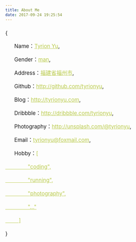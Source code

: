 ```yaml
---
title: About Me
date: 2017-09-24 19:25:54
---
```

<div style="line-height: 2.5;font-size: 1.2em;">
{<br>&nbsp;&nbsp;&nbsp;&nbsp;&nbsp;&nbsp;Name：<a style="color:#b9ca4a" href="#">Tyrion Yu</a >,<br>
&nbsp;&nbsp;&nbsp;&nbsp;&nbsp;&nbsp;Gender：<a style="color:#b9ca4a" href="#">man</a >,<br>
&nbsp;&nbsp;&nbsp;&nbsp;&nbsp;&nbsp;Address：<a style="color:#b9ca4a" href="#">福建省福州市</a >,<br>
&nbsp;&nbsp;&nbsp;&nbsp;&nbsp;&nbsp;Github：<a style="color:#b9ca4a" href="http://github.com/tyrionyu">http://github.com/tyrionyu</a >,<br>
&nbsp;&nbsp;&nbsp;&nbsp;&nbsp;&nbsp;Blog：<a style="color:#b9ca4a" href="http://tyrionyu.com">http://tyrionyu.com</a >,<br>
&nbsp;&nbsp;&nbsp;&nbsp;&nbsp;&nbsp;Dribbble：<a style="color:#b9ca4a" href="http://dribbble.com/tyrionyu">http://dribbble.com/tyrionyu</a >,<br>
&nbsp;&nbsp;&nbsp;&nbsp;&nbsp;&nbsp;Photography：<a style="color:#b9ca4a" href="http://unsplash.com/@tyrionyu">http://unsplash.com/@tyrionyu</a >,<br>
&nbsp;&nbsp;&nbsp;&nbsp;&nbsp;&nbsp;Email：<a style="color:#b9ca4a" href="#">tyrionyu@foxmail.com</a >,<br>
&nbsp;&nbsp;&nbsp;&nbsp;&nbsp;&nbsp;Hobby：<a style="color:#b9ca4a" href="#">[<br>
&nbsp;&nbsp;&nbsp;&nbsp;&nbsp;&nbsp;&nbsp;&nbsp;&nbsp;&nbsp;&nbsp;&nbsp;&nbsp;&nbsp;&nbsp;"coding",<br>
&nbsp;&nbsp;&nbsp;&nbsp;&nbsp;&nbsp;&nbsp;&nbsp;&nbsp;&nbsp;&nbsp;&nbsp;&nbsp;&nbsp;&nbsp;"running",<br>
&nbsp;&nbsp;&nbsp;&nbsp;&nbsp;&nbsp;&nbsp;&nbsp;&nbsp;&nbsp;&nbsp;&nbsp;&nbsp;&nbsp;&nbsp;"photography",<br>
&nbsp;&nbsp;&nbsp;&nbsp;&nbsp;&nbsp;&nbsp;&nbsp;&nbsp;&nbsp;&nbsp;&nbsp;&nbsp;&nbsp;&nbsp;"..."<br>
&nbsp;&nbsp;&nbsp;&nbsp;&nbsp;&nbsp;&nbsp;&nbsp;&nbsp;]</a ><br>}
</div>